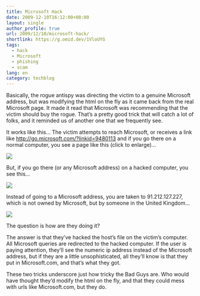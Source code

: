 ```yaml
---
title: Microsoft Hack
date: 2009-12-10T16:12:00+00:00
layout: single
author_profile: true
url: 2009/12/10/microsoft-hack/
shortlink: https://g.omid.dev/1VloUYG
tags:
  - hack
  - Microsoft
  - phishing
  - scam
lang: en
category: techblog
---
```

Basically, the rogue antispy was directing the victim to a genuine Microsoft address, but was modifying the html on the fly as it came back from the real Microsoft page. It made it read that Microsoft was recommending that the victim should buy the rogue. That’s a pretty good trick that will catch a lot of folks, and it reminded us of another one that we frequently see.

It works like this… The victim attempts to reach Microsoft, or receives a link like <http://go.microsoft.com/?linkid=9480113> and if you go there on a normal computer, you see a page like this (click to enlarge)…

[![](http://3.bp.blogspot.com/_vaUVXcmC3OI/SyEV3J3zzwI/AAAAAAAAAT4/rXPoS1IhU4I/s640/Image001.png)](http://3.bp.blogspot.com/_vaUVXcmC3OI/SyEV3J3zzwI/AAAAAAAAAT4/rXPoS1IhU4I/s1600-h/Image001.png)

But, if you go there (or any Microsoft address) on a hacked computer, you see this…

[![](http://3.bp.blogspot.com/_vaUVXcmC3OI/SyEV_cS-V8I/AAAAAAAAAUA/f1be1cXP-xs/s640/Image003.png)](http://3.bp.blogspot.com/_vaUVXcmC3OI/SyEV_cS-V8I/AAAAAAAAAUA/f1be1cXP-xs/s1600-h/Image003.png)

Instead of going to a Microsoft address, you are taken to 91.212.127.227, which is not owned by Microsoft, but by someone in the United Kingdom…

[![](http://4.bp.blogspot.com/_vaUVXcmC3OI/SyEWDePzQrI/AAAAAAAAAUI/NtRQb-8R6IM/s640/Image005.png)](http://4.bp.blogspot.com/_vaUVXcmC3OI/SyEWDePzQrI/AAAAAAAAAUI/NtRQb-8R6IM/s1600-h/Image005.png)

The question is how are they doing it?

The answer is that they’ve hacked the host’s file on the victim’s computer. All Microsoft queries are redirected to the hacked computer. If the user is paying attention, they’ll see the numeric ip address instead of the Microsoft address, but if they are a little unsophisticated, all they’ll know is that they put in Microsoft.com, and that’s what they got.

These two tricks underscore just how tricky the Bad Guys are. Who would have thought they’d modify the html on the fly, and that they could mess with urls like Microsoft.com, but they do.